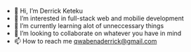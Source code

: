 - 👋 Hi, I’m Derrick Keteku
- 👀 I’m interested in full-stack web and mobilie development
- 🌱 I’m currently learning alot of unneccessary things
- 💞️ I’m looking to collaborate on whatever you have in mind
- 📫 How to reach me qwabenaderrick@gmail.com

<!---
Derrick-Rancard/Derrick-Rancard is a ✨ special ✨ repository because its `README.md` (this file) appears on your GitHub profile.
You can click the Preview link to take a look at your changes.
--->
